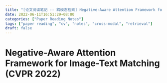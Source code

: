 ```yaml
---
title: "[论文阅读笔记 -- 跨模态检索] Negative-Aware Attention Framework for IT Matching (CVPR 2022)"
date: 2022-06-11T16:51:29+08:00
categories: ["Paper Reading Notes"]
tags: ["paper reading", "cv", "notes", "cross-modal", "retrieval"]
draft: false
---
```


# Negative-Aware Attention Framework for Image-Text Matching (CVPR 2022)
